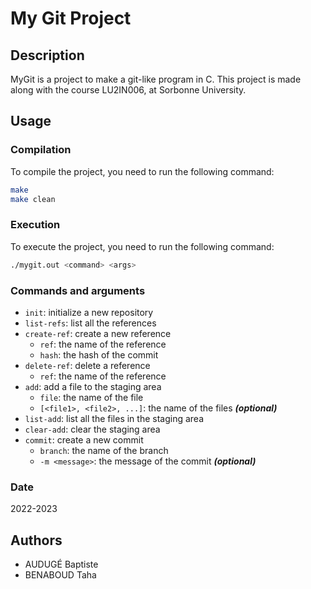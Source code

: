# My Git Project

## Description

MyGit is a project to make a git-like program in C.
This project is made along with the course LU2IN006, at Sorbonne University.

## Usage

### Compilation

To compile the project, you need to run the following command:

```bash
make
make clean
```

### Execution

To execute the project, you need to run the following command:

```bash
./mygit.out <command> <args>
```

### Commands and arguments

* `init`: initialize a new repository
* `list-refs`: list all the references
* `create-ref`: create a new reference
  * `ref`: the name of the reference
  *  `hash`: the hash of the commit
* `delete-ref`: delete a reference
  * `ref`: the name of the reference
* `add`: add a file to the staging area
  * `file`: the name of the file
  * `[<file1>, <file2>, ...]`: the name of the files ***(optional)***
* `list-add`: list all the files in the staging area
* `clear-add`: clear the staging area
* `commit`: create a new commit
  * `branch`: the name of the branch
  * `-m <message>`: the message of the commit ***(optional)***

### Date

2022-2023

## Authors

- AUDUGÉ Baptiste
- BENABOUD Taha
